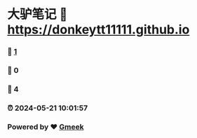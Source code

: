 # 大驴笔记 :link: https://donkeytt11111.github.io 
### :page_facing_up: [1](https://donkeytt11111.github.io/tag.html) 
### :speech_balloon: 0 
### :hibiscus: 4 
### :alarm_clock: 2024-05-21 10:01:57 
### Powered by :heart: [Gmeek](https://github.com/Meekdai/Gmeek)
